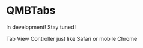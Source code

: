 QMBTabs
=======

In development! Stay tuned!

Tab View Controller just like Safari or mobile Chrome
